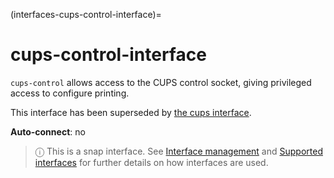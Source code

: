 (interfaces-cups-control-interface)=
# cups-control-interface

`cups-control` allows access to the CUPS control socket, giving privileged access to configure printing.

This interface has been superseded by [the cups interface](/interfaces/cups-interface).

**Auto-connect**: no

> ⓘ  This is a snap interface. See [Interface management](/) and [Supported interfaces](/interfaces/index) for further details on how interfaces are used.

